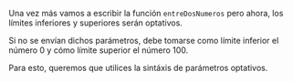 Una vez más vamos a escribir la función `entreDosNumeros` pero ahora, los límites inferiores y superiores serán optativos.

Si no se envían dichos parámetros, debe tomarse como límite inferior el número 0 y cómo límite superior el número 100.

Para esto, queremos que utilices la sintáxis de parámetros optativos.